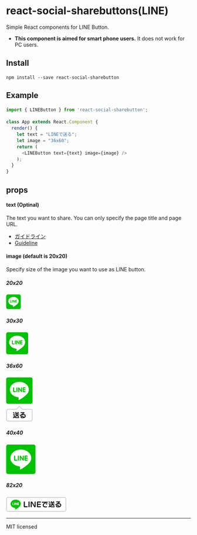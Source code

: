 # react-social-sharebuttons(LINE)
Simple React components for LINE Button.

- **This component is aimed for smart phone users.** It does not work for PC users.

## Install
```
npm install --save react-social-sharebutton
```

## Example
```javascript
import { LINEButton } from 'react-social-sharebutton';

class App extends React.Component {
  render() {
    let text = "LINEで送る";
    let image = "36x60";
    return (
      <LINEButton text={text} image={image} />
    );
  }
}
```

## props

#### text (Optinal)

The text you want to share. You can only specify the page title and page URL.

- [ガイドライン](https://media.line.me/guideline/ja/)
- [Guideline](https://media.line.me/guideline/en/)

#### image (default is 20x20)

Specify size of the image you want to use as LINE button.

##### 20x20
![20x20](../images/line/linebutton_20x20.png)

##### 30x30
![30x30](../images/line/linebutton_30x30.png)

##### 36x60
![36x60](../images/line/linebutton_36x60.png)

##### 40x40
![40x40](../images/line/linebutton_40x40.png)

##### 82x20
![82x20](../images/line/linebutton_82x20.png)

---
MIT licensed
